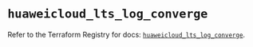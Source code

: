 # `huaweicloud_lts_log_converge`

Refer to the Terraform Registry for docs: [`huaweicloud_lts_log_converge`](https://registry.terraform.io/providers/huaweicloud/huaweicloud/1.71.1/docs/resources/lts_log_converge).
